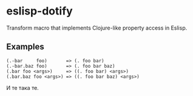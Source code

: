 # eslisp-dotify

Transform macro that implements Clojure-like property access in Eslisp.

## Examples

```
(.-bar     foo)       => (. foo bar)
(.-bar.baz foo)       => (. foo bar baz)
(.bar foo <args>)     => ((. foo bar) <args>)
(.bar.baz foo <args>) => ((. foo bar baz) <args>)
```

И те така те.
